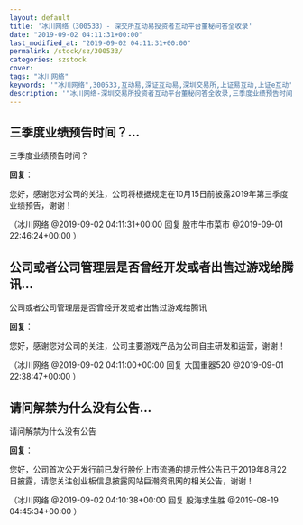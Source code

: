 ```yaml
---
layout: default
title: '冰川网络（300533）- 深交所互动易投资者互动平台董秘问答全收录'
date: "2019-09-02 04:11:31+00:00"
last_modified_at: "2019-09-02 04:11:31+00:00"
permalink: /stock/sz/300533/
categories: szstock
cover: 
tags: "冰川网络"
keywords: '"冰川网络",300533,互动易,深证互动易,深圳交易所,上证易互动,上证e互动'
description: '"冰川网络-深圳交易所投资者互动平台董秘问答全收录,三季度业绩预告时间？"'
---
```


## 三季度业绩预告时间？...

三季度业绩预告时间？

**回复**：

您好，感谢您对公司的关注，公司将根据规定在10月15日前披露2019年第三季度业绩预告，谢谢！ 

（冰川网络  @2019-09-02 04:11:31+00:00 回复 股市牛市菜市  @2019-09-01 22:46:24+00:00 ）

## 公司或者公司管理层是否曾经开发或者出售过游戏给腾讯...

公司或者公司管理层是否曾经开发或者出售过游戏给腾讯

**回复**：

您好，感谢您对公司的关注，公司主要游戏产品为公司自主研发和运营，谢谢！ 

（冰川网络  @2019-09-02 04:11:00+00:00 回复 大国重器520  @2019-09-01 22:38:47+00:00 ）

## 请问解禁为什么没有公告...

请问解禁为什么没有公告

**回复**：

您好，公司首次公开发行前已发行股份上市流通的提示性公告已于2019年8月22日披露，请您关注创业板信息披露网站巨潮资讯网的相关公告，谢谢！ 

（冰川网络  @2019-09-02 04:10:38+00:00 回复 股海求生胜  @2019-08-19 04:45:34+00:00 ）

